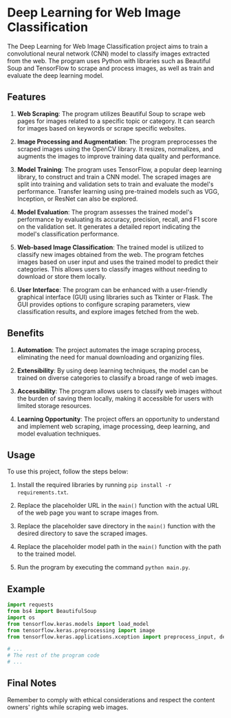 # Deep Learning for Web Image Classification

The Deep Learning for Web Image Classification project aims to train a convolutional neural network (CNN) model to classify images extracted from the web. The program uses Python with libraries such as Beautiful Soup and TensorFlow to scrape and process images, as well as train and evaluate the deep learning model.

## Features

1. **Web Scraping**: The program utilizes Beautiful Soup to scrape web pages for images related to a specific topic or category. It can search for images based on keywords or scrape specific websites.

2. **Image Processing and Augmentation**: The program preprocesses the scraped images using the OpenCV library. It resizes, normalizes, and augments the images to improve training data quality and performance.

3. **Model Training**: The program uses TensorFlow, a popular deep learning library, to construct and train a CNN model. The scraped images are split into training and validation sets to train and evaluate the model's performance. Transfer learning using pre-trained models such as VGG, Inception, or ResNet can also be explored.

4. **Model Evaluation**: The program assesses the trained model's performance by evaluating its accuracy, precision, recall, and F1 score on the validation set. It generates a detailed report indicating the model's classification performance.

5. **Web-based Image Classification**: The trained model is utilized to classify new images obtained from the web. The program fetches images based on user input and uses the trained model to predict their categories. This allows users to classify images without needing to download or store them locally.

6. **User Interface**: The program can be enhanced with a user-friendly graphical interface (GUI) using libraries such as Tkinter or Flask. The GUI provides options to configure scraping parameters, view classification results, and explore images fetched from the web.

## Benefits

1. **Automation**: The project automates the image scraping process, eliminating the need for manual downloading and organizing files.

2. **Extensibility**: By using deep learning techniques, the model can be trained on diverse categories to classify a broad range of web images.

3. **Accessibility**: The program allows users to classify web images without the burden of saving them locally, making it accessible for users with limited storage resources.

4. **Learning Opportunity**: The project offers an opportunity to understand and implement web scraping, image processing, deep learning, and model evaluation techniques.

## Usage

To use this project, follow the steps below:

1. Install the required libraries by running `pip install -r requirements.txt`.

2. Replace the placeholder URL in the `main()` function with the actual URL of the web page you want to scrape images from.

3. Replace the placeholder save directory in the `main()` function with the desired directory to save the scraped images.

4. Replace the placeholder model path in the `main()` function with the path to the trained model.

5. Run the program by executing the command `python main.py`.

## Example

```python
import requests
from bs4 import BeautifulSoup
import os
from tensorflow.keras.models import load_model
from tensorflow.keras.preprocessing import image
from tensorflow.keras.applications.xception import preprocess_input, decode_predictions

# ...
# The rest of the program code
# ...
```

## Final Notes

Remember to comply with ethical considerations and respect the content owners' rights while scraping web images.